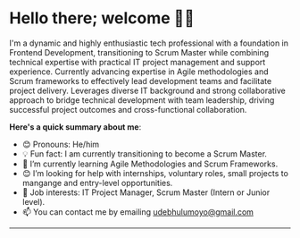 # Hello there; welcome 👋🏾

I'm a dynamic and highly enthusiastic tech professional with a foundation in Frontend Development, transitioning to Scrum Master while combining technical expertise with practical IT project management and support experience. Currently advancing expertise in Agile methodologies and Scrum frameworks to effectively lead development teams and facilitate project delivery. Leverages diverse IT background and strong collaborative approach to bridge technical development with team leadership, driving successful project outcomes and cross-functional collaboration.

**Here's a quick summary about me**:

- 😊 Pronouns: He/him
- 💡 Fun fact: I am currently transitioning to become a Scrum Master.
- 🌱 I’m currently learning Agile Methodologies and Scrum Frameworks.
- 😊 I’m looking for help with internships, voluntary roles, small projects to mangange and entry-level opportunities.
- 💼 Job interests: IT Project Manager, Scrum Master (Intern or Junior level).
- 📫 You can contact me by emailing udebhulumoyo@gmail.com

---


